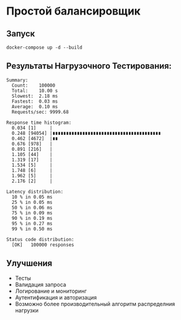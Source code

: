 # Простой балансировщик

## Запуск
```
docker-compose up -d --build
```

## Результаты Нагрузочного Тестирования:
```
Summary:
  Count:	100000
  Total:	10.00 s
  Slowest:	2.18 ms
  Fastest:	0.03 ms
  Average:	0.10 ms
  Requests/sec:	9999.68

Response time histogram:
  0.034 [1]     |
  0.248 [94054] |∎∎∎∎∎∎∎∎∎∎∎∎∎∎∎∎∎∎∎∎∎∎∎∎∎∎∎∎∎∎∎∎∎∎∎∎∎∎∎∎
  0.462 [4672]  |∎∎
  0.676 [978]   |
  0.891 [216]   |
  1.105 [44]    |
  1.319 [17]    |
  1.534 [5]     |
  1.748 [6]     |
  1.962 [5]     |
  2.176 [2]     |

Latency distribution:
  10 % in 0.05 ms 
  25 % in 0.05 ms 
  50 % in 0.06 ms 
  75 % in 0.09 ms 
  90 % in 0.19 ms 
  95 % in 0.27 ms 
  99 % in 0.50 ms 

Status code distribution:
  [OK]   100000 responses   
```

## Улучшения
* Тесты
* Валидация запроса
* Логирование и мониторинг
* Аутентификация и авторизация 
* Возможно более производительный алгоритм распределния нагрузки
